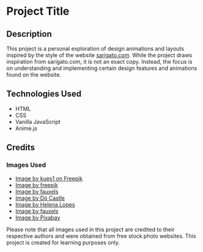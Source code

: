# Project Title

## Description

This project is a personal exploration of design animations and layouts inspired by the style of the website [sarigato.com](https://www.sarigato.com/). While the project draws inspiration from sarigato.com, it is not an exact copy. Instead, the focus is on understanding and implementing certain design features and animations found on the website.

## Technologies Used

- HTML
- CSS
- Vanilla JavaScript
- Anime.js

## Credits

### Images Used

- [Image by kues1 on Freepik](https://www.freepik.com/free-photo/cement-concrete-wall-texture-background_176963168.htm#fromView=search&page=1&position=11&uuid=354516b9-e8af-4b32-86cf-e04e6b9b8e2f)
- [Image by freepik](https://www.freepik.com/free-photo/black-irregular-brush-stroke_9468001.htm#fromView=search&page=1&position=30&uuid=54b248f8-be0a-49a7-b3b8-165e919becbf)
- [Image by fauxels](https://www.pexels.com/pl-pl/zdjecie/zdjecie-ludzi-patrzacych-na-laptopie-3182804/)
- [Image by Dó Castle](https://www.pexels.com/pl-pl/zdjecie/trzech-mezczyzn-na-rowerach-2158963/)
- [Image by Helena Lopes](https://www.pexels.com/pl-pl/zdjecie/anonimowi-przyjaciele-stojacy-razem-o-zachodzie-slonca-w-gorach-4453153/)
- [Image by fauxels](https://www.pexels.com/pl-pl/zdjecie/zdjecie-ludzi-trzymajacych-sie-za-rece-3184423/)
- [Image by Pixabay](https://www.pexels.com/pl-pl/zdjecie/grupa-sportowca-kleczac-na-polu-262524/)

Please note that all images used in this project are credited to their respective authors and were obtained from free stock photo websites. This project is created for learning purposes only.
